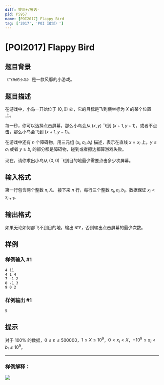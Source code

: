 ```yaml
---
diff: 提高+/省选-
pid: P5957
name: [POI2017] Flappy Bird
tag: ['2017', 'POI（波兰）']
---
```

# [POI2017] Flappy Bird
## 题目背景

`《飞扬的小鸟》` 是一款风靡的小游戏。
## 题目描述

在游戏中，小鸟一开始位于 $(0,0)$ 处，它的目标是飞到横坐标为 $X$ 的某个位置上。

每一秒，你可以选择点击屏幕，那么小鸟会从 $(x,y)$ 飞到 $(x+1,y+1)$，或者不点击，那么小鸟会飞到 $(x+1,y-1)$。

在游戏中还有 $n$ 个障碍物，用三元组 $(x_i,a_i,b_i)$ 描述，表示在直线 $x=x_i$ 上，$y\le a_i$ 或者 $y\ge b_i$ 的部分都是障碍物，碰到或者擦边都算游戏失败。

现在，请你求出小鸟从 $(0,0)$ 飞到目的地最少需要点击多少次屏幕。
## 输入格式

第一行包含两个整数 $n,X$。
接下来 $n$ 行，每行三个整数 $x_i,a_i,b_i$。数据保证 $x_i<x_{i+1}$。
## 输出格式

如果无论如何都飞不到目的地，输出 `NIE`，否则输出点击屏幕的最少次数。
## 样例

### 样例输入 #1
```
4 11
4 1 4
7 -1 2
8 -1 3
9 0 2
```
### 样例输出 #1
```
5
```
## 提示

对于 $100\%$ 的数据，$0\le n\le 500000$，$1\le X\le10^9$，$0<x_i<X$，$-10^9\le a_i<b_i\le 10^9$。

-------

### 样例解释：
![](https://cdn.luogu.com.cn/upload/image_hosting/9lse80af.png)
